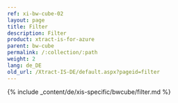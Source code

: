 ```yaml
---
ref: xi-bw-cube-02
layout: page
title: Filter
description: Filter
product: xtract-is-for-azure
parent: bw-cube
permalink: /:collection/:path
weight: 2
lang: de_DE
old_url: /Xtract-IS-DE/default.aspx?pageid=filter
---
```

{% include _content/de/xis-specific/bwcube/filter.md %}
